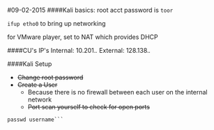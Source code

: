 #09-02-2015
####Kali basics:
root acct password is ```toor```

```ifup etho0``` to bring up networking

for VMware player, set to NAT which provides DHCP


####CU's IP's
    Internal: 10.201._._
    External: 128.138._._

####Kali Setup
* ~~Change root password~~
* ~~Create a User~~
  * Because there is no firewall between each user on the internal network
  * ~~Port scan yourself to check for open ports~~

```useradd username
passwd username```


